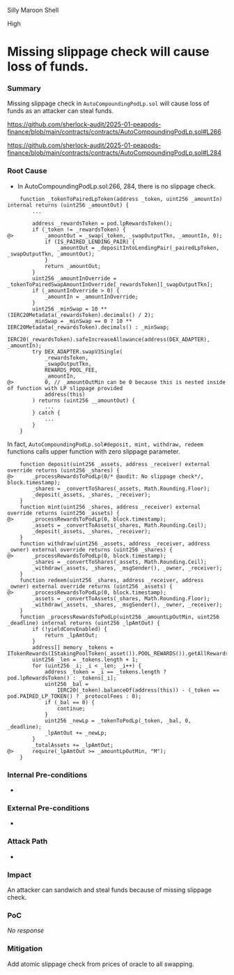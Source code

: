 Silly Maroon Shell

High

# Missing slippage check will cause loss of funds.

### Summary

Missing slippage check in `AutoCompoundingPodLp.sol` will cause loss of funds as an attacker can steal funds.

https://github.com/sherlock-audit/2025-01-peapods-finance/blob/main/contracts/contracts/AutoCompoundingPodLp.sol#L266

https://github.com/sherlock-audit/2025-01-peapods-finance/blob/main/contracts/contracts/AutoCompoundingPodLp.sol#L284

### Root Cause

- In AutoCompoundingPodLp.sol:266, 284, there is no slippage check.
```solidity
    function _tokenToPairedLpToken(address _token, uint256 _amountIn) internal returns (uint256 _amountOut) {
        ...

        address _rewardsToken = pod.lpRewardsToken();
        if (_token != _rewardsToken) {
@>          _amountOut = _swap(_token, _swapOutputTkn, _amountIn, 0);
            if (IS_PAIRED_LENDING_PAIR) {
                _amountOut = _depositIntoLendingPair(_pairedLpToken, _swapOutputTkn, _amountOut);
            }
            return _amountOut;
        }
        uint256 _amountInOverride = _tokenToPairedSwapAmountInOverride[_rewardsToken][_swapOutputTkn];
        if (_amountInOverride > 0) {
            _amountIn = _amountInOverride;
        }
        uint256 _minSwap = 10 ** (IERC20Metadata(_rewardsToken).decimals() / 2);
        _minSwap = _minSwap == 0 ? 10 ** IERC20Metadata(_rewardsToken).decimals() : _minSwap;
        IERC20(_rewardsToken).safeIncreaseAllowance(address(DEX_ADAPTER), _amountIn);
        try DEX_ADAPTER.swapV3Single(
            _rewardsToken,
            _swapOutputTkn,
            REWARDS_POOL_FEE,
            _amountIn,
@>          0, // _amountOutMin can be 0 because this is nested inside of function with LP slippage provided
            address(this)
        ) returns (uint256 __amountOut) {
            ...
        } catch {
            ...
        }
    }
```
In fact, `AutoCompoundingPodLp.sol#deposit, mint, withdraw, redeem` functions calls upper function with zero slippage parameter.
```solidity
    function deposit(uint256 _assets, address _receiver) external override returns (uint256 _shares) {
@>      _processRewardsToPodLp(0/* @audit: No slippage check*/, block.timestamp);
        _shares = _convertToShares(_assets, Math.Rounding.Floor);
        _deposit(_assets, _shares, _receiver);
    }
    function mint(uint256 _shares, address _receiver) external override returns (uint256 _assets) {
@>      _processRewardsToPodLp(0, block.timestamp);
        _assets = _convertToAssets(_shares, Math.Rounding.Ceil);
        _deposit(_assets, _shares, _receiver);
    }
    function withdraw(uint256 _assets, address _receiver, address _owner) external override returns (uint256 _shares) {
@>      _processRewardsToPodLp(0, block.timestamp);
        _shares = _convertToShares(_assets, Math.Rounding.Ceil);
        _withdraw(_assets, _shares, _msgSender(), _owner, _receiver);
    }
    function redeem(uint256 _shares, address _receiver, address _owner) external override returns (uint256 _assets) {
@>      _processRewardsToPodLp(0, block.timestamp);
        _assets = _convertToAssets(_shares, Math.Rounding.Floor);
        _withdraw(_assets, _shares, _msgSender(), _owner, _receiver);
    }
    function _processRewardsToPodLp(uint256 _amountLpOutMin, uint256 _deadline) internal returns (uint256 _lpAmtOut) {
        if (!yieldConvEnabled) {
            return _lpAmtOut;
        }
        address[] memory _tokens = ITokenRewards(IStakingPoolToken(_asset()).POOL_REWARDS()).getAllRewardsTokens();
        uint256 _len = _tokens.length + 1;
        for (uint256 _i; _i < _len; _i++) {
            address _token = _i == _tokens.length ? pod.lpRewardsToken() : _tokens[_i];
            uint256 _bal =
                IERC20(_token).balanceOf(address(this)) - (_token == pod.PAIRED_LP_TOKEN() ? _protocolFees : 0);
            if (_bal == 0) {
                continue;
            }
            uint256 _newLp = _tokenToPodLp(_token, _bal, 0, _deadline);
            _lpAmtOut += _newLp;
        }
        _totalAssets += _lpAmtOut;
@>      require(_lpAmtOut >= _amountLpOutMin, "M");
    }
```

### Internal Pre-conditions

-

### External Pre-conditions

-

### Attack Path

-

### Impact

An attacker can sandwich and steal funds because of missing slippage check.


### PoC

_No response_

### Mitigation

Add atomic slippage check from prices of oracle to all swapping.